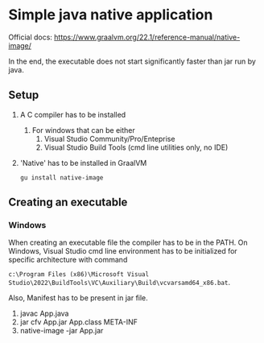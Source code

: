 # Simple java native application
Official docs: https://www.graalvm.org/22.1/reference-manual/native-image/

In the end, the executable does not start significantly faster than jar run by java. 

## Setup
1. A C compiler has to be installed
    1. For windows that can be either
       1. Visual Studio Community/Pro/Enteprise
       2. Visual Studio Build Tools (cmd line utilities only, no IDE)
2. 'Native' has to be installed in GraalVM
   
    ```gu install native-image```

## Creating an executable
### Windows
When creating an executable file the compiler has to be in the PATH. On Windows, Visual Studio cmd line environment has to be initialized for specific architecture with command 

```c:\Program Files (x86)\Microsoft Visual Studio\2022\BuildTools\VC\Auxiliary\Build\vcvarsamd64_x86.bat```. 

Also, Manifest has to be present in jar file.

1. javac App.java
2. jar cfv App.jar App.class META-INF
3. native-image -jar App.jar